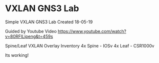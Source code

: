 # VXLAN GNS3 Lab
Simple VXLAN GNS3 Lab
Created 18-05-19
 
Guided by Youtube Video https://www.youtube.com/watch?v=80RFILipeng&t=459s

Spine/Leaf VXLAN Overlay 
Inventory
4x Spine - IOSv
4x Leaf  - CSR1000v

Its working!


